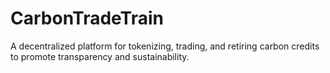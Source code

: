 # CarbonTradeTrain
A decentralized platform for tokenizing, trading, and retiring carbon credits to promote transparency and sustainability.
